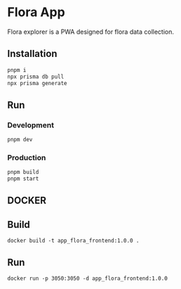 # Flora App

Flora explorer is a PWA designed for flora data collection.

## Installation

```sh
pnpm i
npx prisma db pull
npx prisma generate
```

## Run

### Development

```sh
pnpm dev
```

### Production

```sh
pnpm build
pnpm start
```

## DOCKER

## Build

```
docker build -t app_flora_frontend:1.0.0 .
```

## Run

```
docker run -p 3050:3050 -d app_flora_frontend:1.0.0 
```